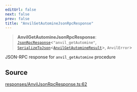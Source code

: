 ```yaml
---
editUrl: false
next: false
prev: false
title: "AnvilGetAutomineJsonRpcResponse"
---
```


> **AnvilGetAutomineJsonRpcResponse**: [`JsonRpcResponse`](/reference/jsonrpc/type-aliases/jsonrpcresponse/)\<`"anvil_getAutomine"`, [`SerializeToJson`](/reference/tevm/procedures-types/type-aliases/serializetojson/)\<[`AnvilGetAutomineResult`](/reference/actions-types/type-aliases/anvilgetautomineresult/)\>, `AnvilError`\>

JSON-RPC response for `anvil_getAutomine` procedure

## Source

[responses/AnvilJsonRpcResponse.ts:62](https://github.com/evmts/tevm-monorepo/blob/main/packages/procedures-types/src/responses/AnvilJsonRpcResponse.ts#L62)
